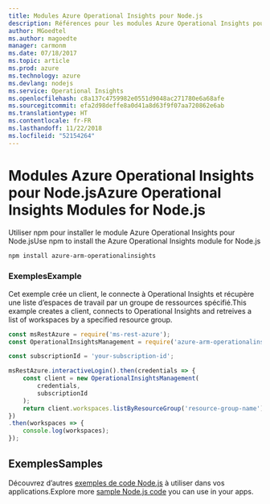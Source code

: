 ```yaml
---
title: Modules Azure Operational Insights pour Node.js
description: Références pour les modules Azure Operational Insights pour Node.js
author: MGoedtel
ms.author: magoedte
manager: carmonm
ms.date: 07/18/2017
ms.topic: article
ms.prod: azure
ms.technology: azure
ms.devlang: nodejs
ms.service: Operational Insights
ms.openlocfilehash: c8a137c4759982e0551d9048ac271780e6a68afe
ms.sourcegitcommit: efa2d98deffe8a0d41a8d63f9f07aa720862e6ab
ms.translationtype: HT
ms.contentlocale: fr-FR
ms.lasthandoff: 11/22/2018
ms.locfileid: "52154264"
---
```

# <a name="azure-operational-insights-modules-for-nodejs"></a><span data-ttu-id="80a2b-103">Modules Azure Operational Insights pour Node.js</span><span class="sxs-lookup"><span data-stu-id="80a2b-103">Azure Operational Insights Modules for Node.js</span></span>

<span data-ttu-id="80a2b-104">Utiliser npm pour installer le module Azure Operational Insights pour Node.js</span><span class="sxs-lookup"><span data-stu-id="80a2b-104">Use npm to install the Azure Operational Insights module for Node.js</span></span>

```bash
npm install azure-arm-operationalinsights
```

### <a name="example"></a><span data-ttu-id="80a2b-105">Exemples</span><span class="sxs-lookup"><span data-stu-id="80a2b-105">Example</span></span> 

<span data-ttu-id="80a2b-106">Cet exemple crée un client, le connecte à Operational Insights et récupère une liste d’espaces de travail par un groupe de ressources spécifié.</span><span class="sxs-lookup"><span data-stu-id="80a2b-106">This example creates a client, connects to Operational Insights and retreives a list of workspaces by a specified resource group.</span></span>

```javascript
const msRestAzure = require('ms-rest-azure');
const OperationalInsightsManagement = require('azure-arm-operationalinsights');

const subscriptionId = 'your-subscription-id';

msRestAzure.interactiveLogin().then(credentials => {
    const client = new OperationalInsightsManagement(
        credentials,
        subscriptionId
    );
    return client.workspaces.listByResourceGroup('resource-group-name');
})
.then(workspaces => {
    console.log(workspaces);
});
``` 

## <a name="samples"></a><span data-ttu-id="80a2b-107">Exemples</span><span class="sxs-lookup"><span data-stu-id="80a2b-107">Samples</span></span>

<span data-ttu-id="80a2b-108">Découvrez d’autres [exemples de code Node.js](https://azure.microsoft.com/resources/samples/?platform=nodejs) à utiliser dans vos applications.</span><span class="sxs-lookup"><span data-stu-id="80a2b-108">Explore more [sample Node.js code](https://azure.microsoft.com/resources/samples/?platform=nodejs) you can use in your apps.</span></span>
